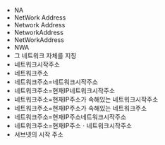﻿- NA
- NetWork Address
- Network Address
- NetworkAddress
- NetWorkAddress
- NWA
- 그 네트워크 자체를 지칭
- 네트워크시작주소
- 네트워크주소
- 네트워크주소=네트워크시작주소
- 네트워크주소=현재IP네트워크시작주소
- 네트워크주소=현재IP주소가 속해있는 네트워크시작주소
- 네트워크주소=현재IP주소가 속해있는 네트워크주소
- 네트워크주소=현재IP주소네트워크시작주소
- 네트워크주소=현재IP주소ㆍ네트워크시작주소
- 서브넷의 시작 주소
